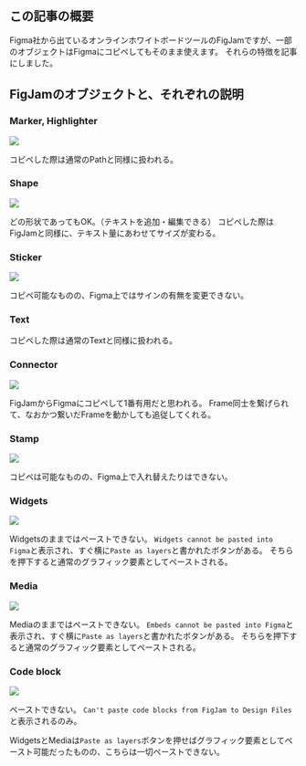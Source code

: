 <!--
title:   FigJamからFigmaにコピペしてもそのまま使えるオブジェクト・そうでないオブジェクト
tags:    Design,figjam,figma,デザイン
id:      cc891880d3b0dc717029
private: false
-->
## この記事の概要

Figma社から出ているオンラインホワイトボードツールのFigJamですが、一部のオブジェクトはFigmaにコピペしてもそのまま使えます。
それらの特徴を記事にしました。

## FigJamのオブジェクトと、それぞれの説明

### Marker, Highlighter

![](https://qiita-image-store.s3.ap-northeast-1.amazonaws.com/0/214677/dd44e511-666e-e344-42c7-bc9a32b011e2.png)

コピペした際は通常のPathと同様に扱われる。

### Shape

![](https://qiita-image-store.s3.ap-northeast-1.amazonaws.com/0/214677/8c03639a-125e-8c7d-09f4-6c18b67148a6.png)

どの形状であってもOK。（テキストを追加・編集できる）
コピペした際はFigJamと同様に、テキスト量にあわせてサイズが変わる。

### Sticker

![](https://qiita-image-store.s3.ap-northeast-1.amazonaws.com/0/214677/4fcf0ff0-dee4-65a5-907a-774bdd75f0ef.png)

コピペ可能なものの、Figma上ではサインの有無を変更できない。

### Text

コピペした際は通常のTextと同様に扱われる。

### Connector

![](https://qiita-image-store.s3.ap-northeast-1.amazonaws.com/0/214677/4c251f39-81e4-16e9-7020-4d32f29156b0.png)

FigJamからFigmaにコピペして1番有用だと思われる。
Frame同士を繋げられて、なおかつ繋いだFrameを動かしても追従してくれる。

### Stamp

![](https://qiita-image-store.s3.ap-northeast-1.amazonaws.com/0/214677/7bde5e9a-74ab-fc76-6ab8-f8cecc7434d0.png)

コピペは可能なものの、Figma上で入れ替えたりはできない。

### Widgets

![](https://qiita-image-store.s3.ap-northeast-1.amazonaws.com/0/214677/686584e9-bd4e-e686-6fec-3d86f6221194.png)

Widgetsのままではペーストできない。
`Widgets cannot be pasted into Figma`と表示され、すぐ横に`Paste as layers`と書かれたボタンがある。
そちらを押下すると通常のグラフィック要素としてペーストされる。

### Media

![](https://qiita-image-store.s3.ap-northeast-1.amazonaws.com/0/214677/e4d8f526-6404-66ea-ca0c-c86b46aa3a65.png)

Mediaのままではペーストできない。
`Embeds cannot be pasted into Figma`と表示され、すぐ横に`Paste as layers`と書かれたボタンがある。
そちらを押下すると通常のグラフィック要素としてペーストされる。

### Code block

![](https://qiita-image-store.s3.ap-northeast-1.amazonaws.com/0/214677/b9a8450a-4519-010e-8b6a-81262186feae.png)

ペーストできない。
`Can't paste code blocks from FigJam to Design Files`と表示されるのみ。

WidgetsとMediaは`Paste as layers`ボタンを押せばグラフィック要素としてペースト可能だったものの、こちらは一切ペーストできない。